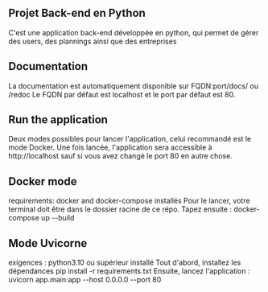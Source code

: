 ## Projet Back-end en Python
C'est une application back-end développée en python, qui permet de gérer des users, des plannings ainsi que des entreprises

## Documentation
La documentation est automatiquement disponible sur FQDN:port/docs/ ou /redoc
Le FQDN par défaut est localhost et le port par défaut est 80.

## Run the application
Deux modes possibles pour lancer l'application, celui recommandé est le mode Docker.
Une fois lancée, l'application sera accessible à http://localhost sauf si vous avez changé le port 80 en autre chose.

## Docker mode
requirements: docker and docker-compose installés
Pour le lancer, votre terminal doit être dans le dossier racine de ce répo. Tapez ensuite :
docker-compose up --build

## Mode Uvicorne
exigences : python3.10 ou supérieur installé
Tout d'abord, installez les dépendances
pip install -r requirements.txt
Ensuite, lancez l'application :
uvicorn app.main:app --host 0.0.0.0 --port 80
